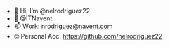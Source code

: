 - 👋 Hi, I’m @nelrodriguez22
- 🏢 @ITNavent
- 📫 Work: nrodriguez@navent.com  
- 🤓 Personal Acc: https://github.com/nelrodriguez22

<!---
nrodrigueznavent/nrodrigueznavent is a ✨ special ✨ repository because its `README.md` (this file) appears on your GitHub profile.
You can click the Preview link to take a look at your changes.
--->

